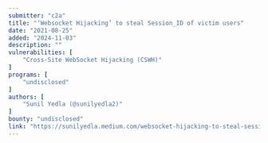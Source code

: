 ```yaml
---
submitter: "c2a"
title: "‘Websocket Hijacking’ to steal Session_ID of victim users"
date: "2021-08-25"
added: "2024-11-03"
description: ""
vulnerabilities: [
    "Cross-Site WebSocket Hijacking (CSWH)"
]
programs: [
    "undisclosed"
]
authors: [
    "Sunil Yedla (@sunilyedla2)"
]
bounty: "undisclosed"
link: "https://sunilyedla.medium.com/websocket-hijacking-to-steal-session-id-of-victim-users-bca84243830"
---
```




